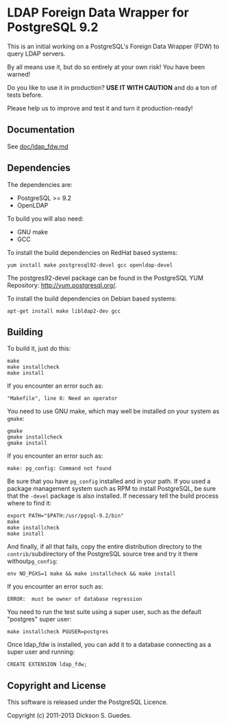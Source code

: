 LDAP Foreign Data Wrapper for PostgreSQL 9.2
============================================

This is an initial working on a PostgreSQL's Foreign Data Wrapper (FDW)
to query LDAP servers.

By all means use it, but do so entirely at your own risk! You have been
warned!

Do you like to use it in production? **USE IT WITH CAUTION** and do
a ton of tests before.

Please help us to improve and test it and turn it production-ready!

Documentation
-------------

See [doc/ldap\_fdw.md](https://github.com/guedes/ldap_fdw/blob/master/doc/ldap_fdw.md)

Dependencies
------------

The dependencies are:
 - PostgreSQL >= 9.2
 - OpenLDAP

To build you will also need:
 - GNU make
 - GCC

To install the build dependencies on RedHat based systems:

    yum install make postgresql92-devel gcc openldap-devel

The postgres92-devel package can be found in the PostgreSQL YUM Repository: http://yum.postgresql.org/.

To install the build dependencies on Debian based systems:

    apt-get install make libldap2-dev gcc


Building
--------

To build it, just do this:

    make
    make installcheck
    make install

If you encounter an error such as:

    "Makefile", line 8: Need an operator

You need to use GNU make, which may well be installed on your system as
`gmake`:

    gmake
    gmake installcheck
    gmake install

If you encounter an error such as:

    make: pg_config: Command not found

Be sure that you have `pg_config` installed and in your path. If you used a
package management system such as RPM to install PostgreSQL, be sure that the
`-devel` package is also installed. If necessary tell the build process where
to find it:

    export PATH="$PATH:/usr/pgsql-9.2/bin"
    make
    make installcheck
    make install

And finally, if all that fails, copy the entire distribution directory
to the `contrib/`subdirectory of the PostgreSQL source tree and try it
there without`pg_config`:

    env NO_PGXS=1 make && make installcheck && make install

If you encounter an error such as:

    ERROR:  must be owner of database regression

You need to run the test suite using a super user, such as the default
"postgres" super user:

    make installcheck PGUSER=postgres

Once ldap_fdw is installed, you can add it to a database connecting
as a super user and running:

    CREATE EXTENSION ldap_fdw;

Copyright and License
---------------------

This software is released under the PostgreSQL Licence.

Copyright (c) 2011-2013 Dickson S. Guedes.
